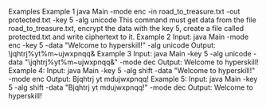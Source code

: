 Examples
Example 1
java Main -mode enc -in road_to_treasure.txt -out protected.txt -key 5 -alg unicode
This command must get data from the file road_to_treasure.txt, encrypt the data with the key 5, create a file called protected.txt and write ciphertext to it.
Example 2
Input:
java Main -mode enc -key 5 -data "Welcome to hyperskill!" -alg unicode
Output:
\jqhtrj%yt%m~ujwxpnqq&
Example 3
Input:
java Main -key 5 -alg unicode -data "\jqhtrj%yt%m~ujwxpnqq&" -mode dec
Output:
Welcome to hyperskill!
Example 4:
Input:
java Main -key 5 -alg shift -data "Welcome to hyperskill!" -mode enc
Output:
Bjqhtrj yt mdujwxpnqq!
Example 5:
Input:
java Main -key 5 -alg shift -data "Bjqhtrj yt mdujwxpnqq!" -mode dec
Output:
Welcome to hyperskill!